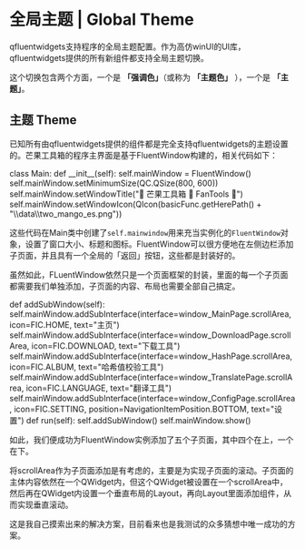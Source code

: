 # 全局主题 | Global Theme

qfluentwidgets支持程序的全局主题配置。作为高仿winUI的UI库，qfluentwidgets提供的所有新组件都支持全局主题切换。

这个切换包含两个方面，一个是 **「强调色」**（或称为 **「主题色」** ），一个是 **「主题」**。

## 主题 Theme

已知所有由qfluentwidgets提供的组件都是完全支持qfluentwidgets的主题设置的。芒果工具箱的程序主界面是基于FluentWindow构建的，相关代码如下：

<code-block lang="python">
class Main:
    def __init__(self):
        self.mainWindow = FluentWindow()
        self.mainWindow.setMinimumSize(QC.QSize(800, 600))
        self.mainWindow.setWindowTitle("🥭 芒果工具箱 🥭 FanTools  🥭")
        self.mainWindow.setWindowIcon(QIcon(basicFunc.getHerePath() + "\\data\\two_mango_es.png"))
</code-block>

这些代码在Main类中创建了`self.mainwindow`用来充当实例化的`FluentWindow`对象，设置了窗口大小、标题和图标。FluentWindow可以很方便地在左侧边栏添加子页面，并且具有一个全局的「返回」按钮，这些都是封装好的。

虽然如此，FLuentWindow依然只是一个页面框架的封装，里面的每一个子页面都需要我们单独添加，子页面的内容、布局也需要全部自己搞定。

<code-block lang="python">
    def addSubWindow(self):
        self.mainWindow.addSubInterface(interface=window_MainPage.scrollArea,
                                        icon=FIC.HOME,
                                        text="主页")
        self.mainWindow.addSubInterface(interface=window_DownloadPage.scrollArea,
                                        icon=FIC.DOWNLOAD,
                                        text="下载工具")
        self.mainWindow.addSubInterface(interface=window_HashPage.scrollArea,
                                        icon=FIC.ALBUM,
                                        text="哈希值校验工具")
        self.mainWindow.addSubInterface(interface=window_TranslatePage.scrollArea,
                                        icon=FIC.LANGUAGE,
                                        text="翻译工具")
        self.mainWindow.addSubInterface(interface=window_ConfigPage.scrollArea,
                                        icon=FIC.SETTING,
                                        position=NavigationItemPosition.BOTTOM,
                                        text="设置")
    def run(self):
        self.addSubWindow()
        self.mainWindow.show()
</code-block>

如此，我们便成功为FluentWindow实例添加了五个子页面，其中四个在上，一个在下。

将scrollArea作为子页面添加是有考虑的，主要是为实现子页面的滚动。子页面的主体内容依然在一个QWidget内，但这个QWidget被设置在一个scrollArea中，然后再在QWidget内设置一个垂直布局的Layout，再向Layout里面添加组件，从而实现垂直滚动。

这是我自己摸索出来的解决方案，目前看来也是我测试的众多猜想中唯一成功的方案。
